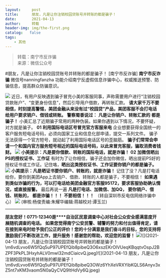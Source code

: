 ```yaml
---
layout:     post
title:      朋友，凡是让你注销校园贷账号并转账的都是骗子！
date:       2021-04-13
author:     转载
header-img: img/the-first.png
catalog:   false
tags:
    - 其他
---
```


<blockquote><p>转载：南宁市反诈骗<br>
来源：微信公众号</p></blockquote>

#朋友，凡是让你注销校园贷账号并转账的都是骗子！
[南宁市反诈骗]
**南宁市反诈骗**
微信号nanningfanzha
功能介绍南宁反虚假信息诈骗中心，权威推送预警、防骗信息，提高群众防骗意识。

![]({{site.baseurl}}/postimg/m6vdLvvo6W5fQq5uP97UPEfQib8pibeQ3Oh5NkUOohVToZ96f78NmJat0mqbZl0l8UiafbMic7ibapVlGLnW6061HvA.gif)
近日，有用户反映遇到骗子冒充小美的客服同事，声称需要用户进行“注销校园贷款账户”、“变更身份信息”，然后引导用户借款，再转账汇款。
**请大家千万不要相信，时刻提高警惕，美团金融从来没有过“校园贷”产品，美团客服不会打电话给用户要求销户、借钱或转账。**
**警察蜀黍说过：**
**凡是让你销户、转账汇款的**
**都是骗子！**
小美汇总了近期骗子常用的两种伪装。如果你遇到以下情况，不要怀疑，对方就是骗子。
**01**
**利用国际电话区号冒充官方客服来电**
企业想要获得全国统一的客户服务短电话号码，必须向国家工业和信息化部申请，提交一系列文件。
骗子无法获得一个官方短号，就动起了利用国际电话区号的歪脑筋。
**骗子们常常会申请一个和国内官方服务短号相近的国际电话号码，以此来冒充客服，骗取消费者钱财。**
![]({{site.baseurl}}/postimg/gN1lSGFY8lI93S55ibBFyMP8jIPEoQw65D24vu2pMCGFI6Um1WRn0RsibC7kdicEiaibibeAaFeVxE5icBUCJLVnBfRHw.png)
**小美提示：凡是要你借款、转账的国际电话，就是诈骗！**
**02**
**加微信晒出PS的授权证书、工作证**
有时为了让你相信，骗子还会加你微信，晒出提前PS好的授权证书或工作证。记住咯，**晒出这类授权证书、工作证要你销户的都是骗子。**
![]({{site.baseurl}}/postimg/gN1lSGFY8lI93S55ibBFyMP8jIPEoQw65ORI4Yrmz90xMFUDylIZqfzXahFdzIDDzk3TwE5htf7Q37KagJDjKdA.png)
**小美提示：凡是晒证书要你销户、转账的，就是诈骗！**
记住了没？凡是打电话给你，要你到美团App上去销户、借款、转账的人都是骗子，不要相信！
**如果遇到类似诈骗的行为，可以打电话给美团金融官方客服95172，要求客服协助确认情况，或直接报警。**
最后再说一遍
**凡是打电话、加微信、加QQ，**
**要你销户、借钱、转账的，**
**都是诈骗！！！**
**不要相信！！！**
（转自深圳市反电信网络诈骗中心）
![]({{site.baseurl}}/postimg/m6vdLvvo6W5fQq5uP97UPEfQib8pibeQ3OQ0tqoickgibJvoTQvm7xS92gicD8RlJAJeXNKaXd1TsCfKkZynichBpLfA.jpeg)
(审核:杨俊责编:朱耀华编辑:蒋越校对:谭玉兰)
***
**朋友您好！0771-12340是****自治区民意调查中心对社会公众安全感满意度开展随机调查的电话。**
**如果您觉得南宁公安民警、辅警的努力和付出值得肯定，请在接到来电时给予我们公正的评价！您的十分满意是我们奋斗的目标，您的支持将激励我们不断改进工作，提升服务！感谢您的帮助，欢迎您的监督！**
![]({{site.baseurl}}/postimg/m6vdLvvo6W5fQq5uP97UPEfQib8pibeQ3OIeVDxD23H3A2hshm9VPKwY5lU5bLvcdcrPes5XplD3ibsbDFZwyKDqA.jpeg)![](2021-04-13
朋友，凡是让你注销校园贷账号并转账的都是骗子！\\m6vdLvvo6W5fQq5uP97UPEfQib8pibeQ3O6xszEKrOIVUeqKBqqtvOspJ2BZPF3PkPL3HxyhALV0mwl32mdCiaicvQ.jpeg)![](2021-04-13
朋友，凡是让你注销校园贷账号并转账的都是骗子！\\m6vdLvvo6W5fQq5uP97UPEfQib8pibeQ3OWz6YhXeVRXYibKQLS6Anyv3xZ5nt7xKM3vaom5N0aQyCVQ9ltHdVy6Q.jpeg)
